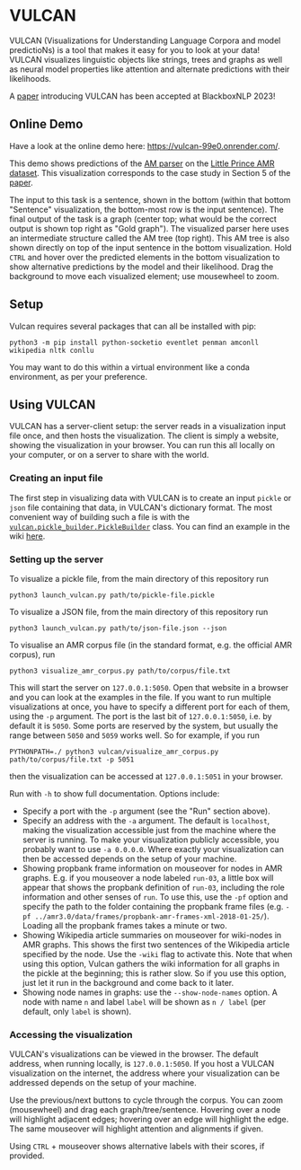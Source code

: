 # VULCAN
VULCAN (Visualizations for Understanding Language Corpora and model predictioNs) is a tool that makes it easy for you to look at your data! VULCAN visualizes linguistic objects like strings, trees and graphs as well as neural model properties like attention and alternate predictions with their likelihoods. 

A [paper](https://aclanthology.org/2023.blackboxnlp-1.15.pdf) introducing VULCAN has been accepted at BlackboxNLP 2023!

## Online Demo

Have a look at the online demo here: https://vulcan-99e0.onrender.com/.

This demo shows predictions of the [AM parser](https://github.com/coli-saar/am-parser) on the [Little Prince AMR dataset](https://amr.isi.edu/download.html). This visualization corresponds to the case study in Section 5 of the [paper](https://aclanthology.org/2023.blackboxnlp-1.15.pdf).

The input to this task is a sentence, shown in the bottom (within that bottom "Sentence" visualization, the bottom-most row is the input sentence). The final output of the task is a graph (center top; what would be the correct output is shown top right as "Gold graph"). The visualized parser here uses an intermediate structure called the AM tree (top right). This AM tree is also shown directly on top of the input sentence in the bottom visualization. Hold `CTRL` and hover over the predicted elements in the bottom visualization to show alternative predictions by the model and their likelihood. Drag the background to move each visualized element; use mousewheel to zoom.


## Setup

Vulcan requires several packages that can all be installed with pip:

```
python3 -m pip install python-socketio eventlet penman amconll wikipedia nltk conllu
```

You may want to do this within a virtual environment like a conda environment, as per your preference.

## Using VULCAN

VULCAN has a server-client setup: the server reads in a visualization input file once, and then hosts the visualization. The client is simply a website, showing the visualization in your browser. You can run this all locally on your computer, or on a server to share with the world.

### Creating an input file

The first step in visualizing data with VULCAN is to create an input `pickle` or `json` file containing that data, in VULCAN's dictionary format. The most convenient way of building such a file is with the [`vulcan.pickle_builder.PickleBuilder`](https://github.com/jgroschwitz/vulcan/blob/main/vulcan/pickle_builder/pickle_builder.py) class. You can find an example in the wiki [here](https://github.com/jgroschwitz/vulcan/wiki/Tutorial:-Creating-a-simple-visualization-input-file).

### Setting up the server

To visualize a pickle file, from the main directory of this repository run

```
python3 launch_vulcan.py path/to/pickle-file.pickle
```

To visualize a JSON file, from the main directory of this repository run

```
python3 launch_vulcan.py path/to/json-file.json --json
```

To visualise an AMR corpus file (in the standard format, e.g. the official AMR corpus), run

```
python3 visualize_amr_corpus.py path/to/corpus/file.txt
```

This will start the server on `127.0.0.1:5050`. Open that website in a browser and you can look at the examples in the file. If you want to run multiple visualizations at once, you have to specify a different port for each of them, using the `-p` argument. The port is the last bit of `127.0.0.1:5050`, i.e. by default it is `5050`. Some ports are reserved by the system, but usually the range between `5050` and `5059` works well. So for example, if you run  

```
PYTHONPATH=./ python3 vulcan/visualize_amr_corpus.py path/to/corpus/file.txt -p 5051
```

then the visualization can be accessed at `127.0.0.1:5051` in your browser.

Run with `-h` to show full documentation. Options include:

* Specify a port with the `-p` argument (see the "Run" section above).
* Specify an address with the `-a` argument. The default is `localhost`, making the visualization accessible just from the machine where the server is running. To make your visualization publicly accessible, you probably want to use `-a 0.0.0.0`. Where exactly your visualization can then be accessed depends on the setup of your machine.
* Showing propbank frame information on mouseover for nodes in AMR graphs. E.g. if you mouseover a node labeled `run-03`, a little box will appear that shows the propbank definition of `run-03`, including the role information and other senses of `run`. To use this, use the `-pf` option and specify the path to the folder containing the propbank frame files (e.g. `-pf ../amr3.0/data/frames/propbank-amr-frames-xml-2018-01-25/`). Loading all the propbank frames takes a minute or two.
* Showing Wikipedia article summaries on mouseover for wiki-nodes in AMR graphs. This shows the first two sentences of the Wikipedia article specified by the node. Use the `-wiki` flag to activate this. Note that when using this option, Vulcan gathers the wiki information for all graphs in the pickle at the beginning; this is rather slow. So if you use this option, just let it run in the background and come back to it later.
* Showing node names in graphs: use the `--show-node-names` option. A node with name `n` and label `label` will be shown as `n / label` (per default, only `label` is shown).

### Accessing the visualization

VULCAN's visualizations can be viewed in the browser. The default address, when running locally, is `127.0.0.1:5050`. If you host a VULCAN visualization on the internet, the address where your visualization can be addressed depends on the setup of your machine.

Use the previous/next buttons to cycle through the corpus. You can zoom (mousewheel) and drag each graph/tree/sentence. Hovering over a node will highlight adjacent edges; hovering over an edge will highlight the edge. The same mouseover will highlight attention and alignments if given.

Using `CTRL` + mouseover shows alternative labels with their scores, if provided.

